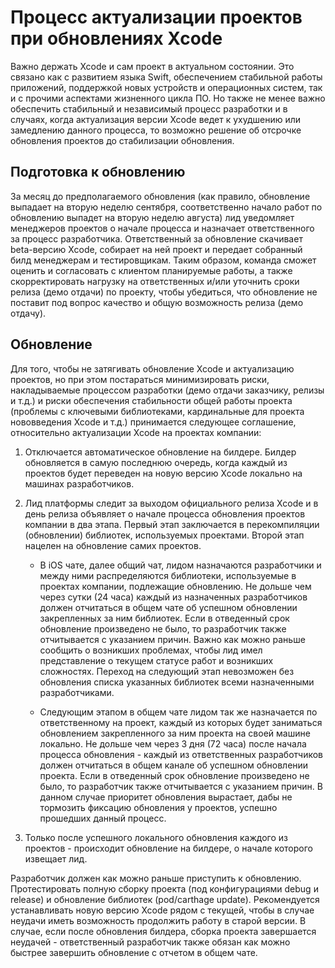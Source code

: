 # Процесс актуализации проектов при обновлениях Xcode

Важно держать Xcode и сам проект в актуальном состоянии. Это связано как с развитием языка Swift, обеспечением стабильной работы приложений, поддержкой новых устройств и операционных систем, так и с прочими аспектами жизненного цикла ПО. Но также не менее важно обеспечить стабильный и независимый процесс разработки и в случаях, когда актуализация версии Xcode ведет к ухудшению или замедлению данного процесса, то возможно решение об отсрочке обновления проектов до стабилизации обновления.

## Подготовка к обновлению

За месяц до предполагаемого обновления (как правило, обновление выпадает на вторую неделю сентября, соответственно начало работ по обновлению выпадет на вторую неделю августа) лид уведомляет менеджеров проектов о начале процесса и назначает ответственного за процесс разработчика. Ответственный за обновление скачивает beta-версию Xcode, собирает на ней проект и передает собранный билд менеджерам и тестировщикам. Таким образом, команда сможет оценить и согласовать с клиентом планируемые работы, а также скорректировать нагрузку на ответственных и/или уточнить сроки релиза (демо отдачи) по проекту, чтобы убедиться, что обновление не поставит под вопрос качество и общую возможность релиза (демо отдачу).

## Обновление

Для того, чтобы не затягивать обновление Xcode и актуализацию проектов, но при этом постараться минимизировать риски, накладываемые процессом разработки (демо отдачи заказчику, релизы и т.д.) и риски обеспечения стабильности общей работы проекта (проблемы с ключевыми библиотеками, кардинальные для проекта нововведения Xcode и т.д.) принимается следующее соглашение, относительно актуализации Xcode на проектах компании:

1. Отключается автоматическое обновление на билдере. Билдер обновляется в самую последнюю очередь, когда каждый из проектов будет переведен на новую версию Xcode локально на машинах разработчиков.

2. Лид платформы следит за выходом официального релиза Xcode и в день релиза объявляет о начале процесса обновления проектов компании в два этапа. Первый этап заключается в перекомпиляции (обновлении) библиотек, используемых проектами. Второй этап нацелен на обновление самих проектов.

    - В iOS чате, далее общий чат, лидом назначаются разработчики и между ними распределяются библиотеки, используемые в проектах компании, подлежащие обновлению. Не дольше чем через сутки (24 часа) каждый из назначенных разработчиков должен отчитаться в общем чате об успешном обновлении закрепленных за ним библиотек. Если в отведенный срок обновление произведено не было, то разработчик также отчитывается с указанием причин. Важно как можно раньше сообщить о возникших проблемах, чтобы лид имел представление о текущем статусе работ и возникших сложностях. Переход на следующий этап невозможен без обновления списка указанных библиотек всеми назначенными разработчиками.

    - Следующим этапом в общем чате лидом так же назначается по ответственному на проект, каждый из которых будет заниматься обновлением закрепленного за ним проекта на своей машине локально. Не дольше чем через 3 дня (72 часа) после начала процесса обновления - каждый из ответственных разработчиков должен отчитаться в общем канале об успешном обновлении проекта. Если в отведенный срок обновление произведено не было, то разработчик также отчитывается с указанием причин. В данном случае приоритет обновления вырастает, дабы не тормозить фиксацию обновления у проектов, успешно прошедших данный процесс.

3. Только после успешного локального обновления каждого из проектов - происходит обновление на билдере, о начале которого извещает лид. 

Разработчик должен как можно раньше приступить к обновлению. Протестировать полную сборку проекта (под конфигурациями debug и release) и обновление библиотек (pod/carthage update). Рекомендуется устанавливать новую версию Xcode рядом с текущей, чтобы в случае неудачи иметь возможность продолжить работу в старой версии. В случае, если после обновления билдера, сборка проекта завершается неудачей - ответственный разработчик также обязан как можно быстрее завершить обновление с отчетом в общем чате.

